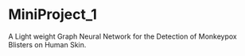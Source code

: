 # MiniProject_1
A Light weight Graph Neural Network  for the Detection of Monkeypox Blisters on Human Skin.
